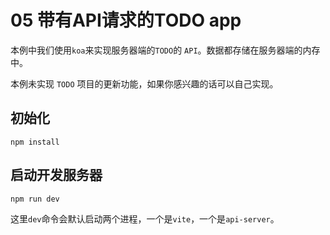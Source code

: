 # 05 带有API请求的TODO app

本例中我们使用`koa`来实现服务器端的`TODO`的 `API`。数据都存储在服务器端的内存中。

本例未实现 `TODO` 项目的更新功能，如果你感兴趣的话可以自己实现。

## 初始化

```
npm install
```

## 启动开发服务器

```
npm run dev
```

这里`dev`命令会默认启动两个进程，一个是`vite`，一个是`api-server`。